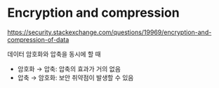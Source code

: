 # Encryption and compression

<https://security.stackexchange.com/questions/19969/encryption-and-compression-of-data>

데이터 암호화와 압축을 동시에 할 때

- 암호화 → 압축: 압축의 효과가 거의 없음
- 압축 → 암호화: 보안 취약점이 발생할 수 있음
